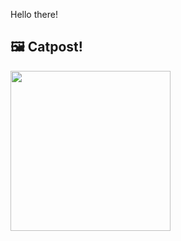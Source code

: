 Hello there!



## 🖼️ Catpost!

<sub>
    <img src="https://cdn2.thecatapi.com/images/dll.jpg" height="256">
</sub>

